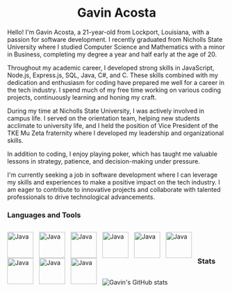 <html lang="en">
  <head>
    <meta charset="UTF-8" />
    <meta name="viewport" content="width=device-width, initial-scale=1.0" />
  </head>
  <body>
    <h1 align="center">Gavin Acosta</h1>

   <p>
Hello! I'm Gavin Acosta, a 21-year-old from Lockport, Louisiana, with a passion for software development. I recently graduated from Nicholls State University where I studied Computer Science and Mathematics with a minor in Business, completing my degree a year and half early at the age of 20.

Throughout my academic career, I developed strong skills in JavaScript, Node.js, Express.js, SQL, Java, C#, and C. These skills combined with my dedication and enthusiasm for coding have prepared me well for a career in the tech industry. I spend much of my free time working on various coding projects, continuously learning and honing my craft.

During my time at Nicholls State University, I was actively involved in campus life. I served on the orientation team, helping new students acclimate to university life, and I held the position of Vice President of the TKE Mu Zeta fraternity where I developed my leadership and organizational skills.

In addition to coding, I enjoy playing poker, which has taught me valuable lessons in strategy, patience, and decision-making under pressure.

I'm currently seeking a job in software development where I can leverage my skills and experiences to make a positive impact on the tech industry. I am eager to contribute to innovative projects and collaborate with talented professionals to drive technological advancements.</p>

 <h3>Languages and Tools</h3>
        
##

<img
      src="https://cdn.jsdelivr.net/gh/devicons/devicon@latest/icons/javascript/javascript-original.svg"
      align="left"
      alt="Java"
      width="60px"
      style="padding-right: 10px"
    />
<img
      src="https://cdn.jsdelivr.net/gh/devicons/devicon@latest/icons/java/java-original-wordmark.svg"
      align="left"
      alt="Java"
      width="60px"
      style="padding-right: 10px"
    />
<img
      src="https://cdn.jsdelivr.net/gh/devicons/devicon@latest/icons/microsoftsqlserver/microsoftsqlserver-original-wordmark.svg"
      align="left"
      alt="Java"
      width="60px"
      style="padding-right: 10px"
    />
<img
      src="https://cdn.jsdelivr.net/gh/devicons/devicon@latest/icons/nodejs/nodejs-original-wordmark.svg"
      align="left"
      alt="Java"
      width="60px"
      style="padding-right: 10px"
    />
<img
      src="https://cdn.jsdelivr.net/gh/devicons/devicon@latest/icons/express/express-original-wordmark.svg"
      align="left"
      alt="Java"
      width="60px"
      style="padding-right: 10px"
    />
<img
      src="https://cdn.jsdelivr.net/gh/devicons/devicon@latest/icons/html5/html5-original-wordmark.svg"
      align="left"
      alt="Java"
      width="60px"
      style="padding-right: 10px"
    />
<img
      src="https://cdn.jsdelivr.net/gh/devicons/devicon@latest/icons/css3/css3-original-wordmark.svg"
      align="left"
      alt="Java"
      width="60px"
      style="padding-right: 10px"
    />
<img
      src="https://cdn.jsdelivr.net/gh/devicons/devicon@latest/icons/c/c-original.svg"
      align="left"
      alt="Java"
      width="60px"
      style="padding-right: 10px"
    />
<img
      src="https://cdn.jsdelivr.net/gh/devicons/devicon@latest/icons/csharp/csharp-original.svg"
      align="left"
      alt="Java"
      width="60px"
      style="padding-right: 10px"
    />

<!-- End Images -->

<br></br>

<h3>Stats</h3>

##

![Gavin's GitHub stats](https://github-readme-stats.vercel.app/api?username=Defiantearth&show_icons=true&theme=gruvbox)

  </body>
</html>
